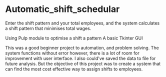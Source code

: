# Automatic_shift_schedular
Enter the shift pattern and your total employees, and the system calculates a shift pattern that minimises total wages. 

Using Pulp module to optimise a shift a pattern 
A basic Tkinter GUI 

This was a good beginner project to automation, and problem solving. The system functions without error however, there is 
a lot of room for improvement with user interface. I also could've saved the data to file for future analysis. But the objective 
of this project was to create a system  that can find the most cost effective way to assign shifts to employees. 

